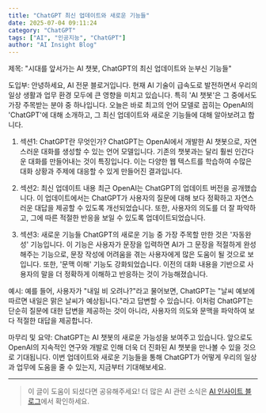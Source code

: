 ```yaml
---
title: "ChatGPT 최신 업데이트와 새로운 기능들"
date: 2025-07-04 09:11:24
category: "ChatGPT"
tags: ["AI", "인공지능", "ChatGPT"]
author: "AI Insight Blog"
---
```


제목: "시대를 앞서가는 AI 챗봇, ChatGPT의 최신 업데이트와 눈부신 기능들"

도입부: 
안녕하세요, AI 전문 블로거입니다. 현재 AI 기술이 급속도로 발전하면서 우리의 일상 생활과 업무 환경 모두에 큰 영향을 미치고 있습니다. 특히 'AI 챗봇'은 그 중에서도 가장 주목받는 분야 중 하나입니다. 오늘은 바로 최고의 언어 모델로 꼽히는 OpenAI의 'ChatGPT'에 대해 소개하고, 그 최신 업데이트와 새로운 기능들에 대해 알아보려고 합니다.

1. 섹션1: ChatGPT란 무엇인가?
ChatGPT는 OpenAI에서 개발한 AI 챗봇으로, 자연스러운 대화를 생성할 수 있는 언어 모델입니다. 기존의 챗봇과는 달리 훨씬 인간다운 대화를 만들어내는 것이 특징입니다. 이는 다양한 웹 텍스트를 학습하여 수많은 대화 상황과 주제에 대응할 수 있게 만들어진 결과입니다. 

2. 섹션2: 최신 업데이트 내용
최근 OpenAI는 ChatGPT의 업데이트 버전을 공개했습니다. 이 업데이트에서는 ChatGPT가 사용자의 질문에 대해 보다 정확하고 자연스러운 대답을 제공할 수 있도록 개선되었습니다. 또한, 사용자의 의도를 더 잘 파악하고, 그에 따른 적절한 반응을 보일 수 있도록 업데이트되었습니다.

3. 섹션3: 새로운 기능들
ChatGPT의 새로운 기능 중 가장 주목할 만한 것은 '자동완성' 기능입니다. 이 기능은 사용자가 문장을 입력하면 AI가 그 문장을 적절하게 완성해주는 기능으로, 문장 작성에 어려움을 겪는 사용자에게 많은 도움이 될 것으로 보입니다. 또한, '문맥 이해' 기능도 강화되었습니다. 이전의 대화 내용을 기반으로 사용자의 말을 더 정확하게 이해하고 반응하는 것이 가능해졌습니다.

예시: 
예를 들어, 사용자가 "내일 비 오려나?"라고 물어보면, ChatGPT는 "날씨 예보에 따르면 내일은 맑은 날씨가 예상됩니다."라고 답변할 수 있습니다. 이처럼 ChatGPT는 단순히 질문에 대한 답변을 제공하는 것이 아니라, 사용자의 의도와 문맥을 파악하여 보다 적절한 대답을 제공합니다.

마무리 및 요약:
ChatGPT는 AI 챗봇의 새로운 가능성을 보여주고 있습니다. 앞으로도 OpenAI의 지속적인 연구와 개발로 인해 더욱 더 진화된 AI 챗봇을 만나볼 수 있을 것으로 기대됩니다. 이번 업데이트와 새로운 기능들을 통해 ChatGPT가 어떻게 우리의 일상과 업무에 도움을 줄 수 있는지, 지금부터 기대해보세요.

---

> 이 글이 도움이 되셨다면 공유해주세요! 
> 더 많은 AI 관련 소식은 [AI 인사이트 블로그](https://tonyhwang1004.github.io/ai-insight-blog)에서 확인하세요.
